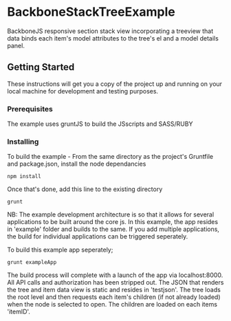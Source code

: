 # BackboneStackTreeExample

BackboneJS responsive section stack view incorporating a treeview that data binds each item's model attributes to the tree's el and a model details panel.

## Getting Started

These instructions will get you a copy of the project up and running on your local machine for development and testing purposes.

### Prerequisites

The example uses gruntJS to build the JSscripts and SASS/RUBY


### Installing

To build the example - From the same directory as the project's Gruntfile and package.json, install the node dependancies

```
npm install
```

Once that's done, add this line to the existing directory

```
grunt
```

NB: The example development architecture is so that it allows for several applications to be built around the core js. In this example, the app resides in 'example' folder and builds to the same. If you add multiple applications, the build for individual applications can be triggered seperately.

To build this example app seperately;

```
grunt exampleApp
```

The build process will complete with a launch of the app via localhost:8000. All API calls and authorization has been stripped out. The JSON that renders the tree and item data view is static and resides in 'testjson'.
The tree loads the root level and then requests each item's children (if not already loaded) when the node is selected to open. The children are loaded on each items 'itemID'.
